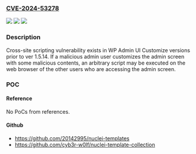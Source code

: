 ### [CVE-2024-53278](https://cve.mitre.org/cgi-bin/cvename.cgi?name=CVE-2024-53278)
![](https://img.shields.io/static/v1?label=Product&message=WP%20Admin%20UI%20Customize&color=blue)
![](https://img.shields.io/static/v1?label=Version&message=%3D%20prior%20to%20ver%201.5.14%20&color=brighgreen)
![](https://img.shields.io/static/v1?label=Vulnerability&message=Cross-site%20scripting%20(XSS)&color=brighgreen)

### Description

Cross-site scripting vulnerability exists in WP Admin UI Customize versions prior to ver 1.5.14. If a malicious admin user customizes the admin screen with some malicious contents, an arbitrary script may be executed on the web browser of the other users who are accessing the admin screen.

### POC

#### Reference
No PoCs from references.

#### Github
- https://github.com/20142995/nuclei-templates
- https://github.com/cyb3r-w0lf/nuclei-template-collection

